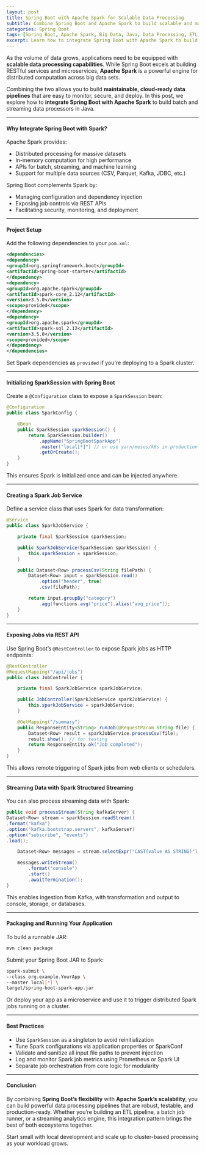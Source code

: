 ```yaml
---
layout: post
title: Spring Boot with Apache Spark for Scalable Data Processing
subtitle: Combine Spring Boot and Apache Spark to build scalable and maintainable big data processing pipelines
categories: Spring Boot
tags: [Spring Boot, Apache Spark, Big Data, Java, Data Processing, ETL, Scalability]
excerpt: Learn how to integrate Spring Boot with Apache Spark to build scalable, real-time or batch data processing applications. Explore job orchestration, SparkSession management, and modular pipeline design.
---
```




As the volume of data grows, applications need to be equipped with **scalable data processing capabilities**. While Spring Boot excels at building RESTful services and microservices, **Apache Spark** is a powerful engine for distributed computation across big data sets.

Combining the two allows you to build **maintainable, cloud-ready data pipelines** that are easy to monitor, secure, and deploy. In this post, we explore how to **integrate Spring Boot with Apache Spark** to build batch and streaming data processors in Java.

---

#### Why Integrate Spring Boot with Spark?

Apache Spark provides:
- Distributed processing for massive datasets
- In-memory computation for high performance
- APIs for batch, streaming, and machine learning
- Support for multiple data sources (CSV, Parquet, Kafka, JDBC, etc.)

Spring Boot complements Spark by:
- Managing configuration and dependency injection
- Exposing job controls via REST APIs
- Facilitating security, monitoring, and deployment

---

#### Project Setup

Add the following dependencies to your `pom.xml`:

```xml
<dependencies>
<dependency>
<groupId>org.springframework.boot</groupId>
<artifactId>spring-boot-starter</artifactId>
</dependency>
<dependency>
<groupId>org.apache.spark</groupId>
<artifactId>spark-core_2.12</artifactId>
<version>3.5.0</version>
<scope>provided</scope>
</dependency>
<dependency>
<groupId>org.apache.spark</groupId>
<artifactId>spark-sql_2.12</artifactId>
<version>3.5.0</version>
<scope>provided</scope>
</dependency>
</dependencies>
```

Set Spark dependencies as `provided` if you're deploying to a Spark cluster.

---

#### Initializing SparkSession with Spring Boot

Create a `@Configuration` class to expose a `SparkSession` bean:

```java
@Configuration
public class SparkConfig {

    @Bean
    public SparkSession sparkSession() {
        return SparkSession.builder()
            .appName("SpringBootSparkApp")
            .master("local[*]") // or use yarn/mesos/k8s in production
            .getOrCreate();
    }
}
```

This ensures Spark is initialized once and can be injected anywhere.

---

#### Creating a Spark Job Service

Define a service class that uses Spark for data transformation:

```java
@Service
public class SparkJobService {

    private final SparkSession sparkSession;

    public SparkJobService(SparkSession sparkSession) {
        this.sparkSession = sparkSession;
    }

    public Dataset<Row> processCsv(String filePath) {
        Dataset<Row> input = sparkSession.read()
            .option("header", true)
            .csv(filePath);

        return input.groupBy("category")
            .agg(functions.avg("price").alias("avg_price"));
    }
}
```

---

#### Exposing Jobs via REST API

Use Spring Boot’s `@RestController` to expose Spark jobs as HTTP endpoints:

```java
@RestController
@RequestMapping("/api/jobs")
public class JobController {

    private final SparkJobService sparkJobService;

    public JobController(SparkJobService sparkJobService) {
        this.sparkJobService = sparkJobService;
    }

    @GetMapping("/summary")
    public ResponseEntity<String> runJob(@RequestParam String file) {
        Dataset<Row> result = sparkJobService.processCsv(file);
        result.show(); // for testing
        return ResponseEntity.ok("Job completed");
    }
}
```

This allows remote triggering of Spark jobs from web clients or schedulers.

---

#### Streaming Data with Spark Structured Streaming

You can also process streaming data with Spark:

```java
public void processStream(String kafkaServer) {
Dataset<Row> stream = sparkSession.readStream()
.format("kafka")
.option("kafka.bootstrap.servers", kafkaServer)
.option("subscribe", "events")
.load();

    Dataset<Row> messages = stream.selectExpr("CAST(value AS STRING)");

    messages.writeStream()
        .format("console")
        .start()
        .awaitTermination();
}
```

This enables ingestion from Kafka, with transformation and output to console, storage, or databases.

---

#### Packaging and Running Your Application

To build a runnable JAR:

```bash
mvn clean package
```

Submit your Spring Boot JAR to Spark:

```bash
spark-submit \
--class org.example.YourApp \
--master local[*] \
target/spring-boot-spark-app.jar
```

Or deploy your app as a microservice and use it to trigger distributed Spark jobs running on a cluster.

---

#### Best Practices

- Use `SparkSession` as a singleton to avoid reinitialization
- Tune Spark configurations via application properties or SparkConf
- Validate and sanitize all input file paths to prevent injection
- Log and monitor Spark job metrics using Prometheus or Spark UI
- Separate job orchestration from core logic for modularity

---

#### Conclusion

By combining **Spring Boot’s flexibility** with **Apache Spark’s scalability**, you can build powerful data processing pipelines that are robust, testable, and production-ready. Whether you’re building an ETL pipeline, a batch job runner, or a streaming analytics engine, this integration pattern brings the best of both ecosystems together.

Start small with local development and scale up to cluster-based processing as your workload grows.
